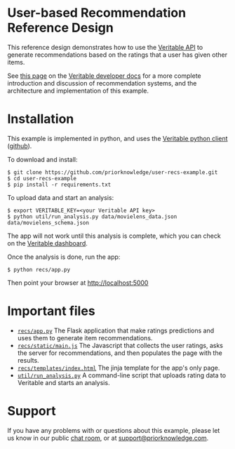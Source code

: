 # User-based Recommendation Reference Design

This reference design demonstrates how to use the [Veritable API](https://dev.priorknowledge.com) to generate recommendations based on the ratings that a user has given other items.

See [this page](https://dev.priorknowledge.com/docs/examples/user_recs) on the [Veritable developer docs](https://dev.priorknowledge.com/docs) for a more complete introduction and discussion of recommendation systems, and the architecture and implementation of this example.

# Installation

This example is implemented in python, and uses the [Veritable python client](https://dev.priorknowledge.com/docs/client/python) ([github](github.com/priorknowledge/veritable-python)).

To download and install:

    $ git clone https://github.com/priorknowledge/user-recs-example.git
    $ cd user-recs-example
    $ pip install -r requirements.txt

To upload data and start an analysis:

    $ export VERITABLE_KEY=<your Veritable API key>
    $ python util/run_analysis.py data/movielens_data.json data/movielens_schema.json

The app will not work until this analysis is complete, which you can check on the [Veritable dashboard](https://dev.priorknowledge.com/dashboard).

Once the analysis is done, run the app:

    $ python recs/app.py

Then point your browser at [http://localhost:5000](http://localhost:5000)

# Important files

- [`recs/app.py`](https://github.com/priorknowledge/user-recs-example/blob/master/recs/app.py) The Flask application that make ratings predictions and uses them to generate item recommendations.
- [`recs/static/main.js`](https://github.com/priorknowledge/user-recs-example/blob/master/recs/static/main.js) The Javascript that collects the user ratings, asks the server for recommendations, and then populates the page with the results.
- [`recs/templates/index.html`](https://github.com/priorknowledge/user-recs-example/blob/master/recs/templates/index.html) The jinja template for the app's only page.
- [`util/run_analysis.py`](https://github.com/priorknowledge/user-recs-example/blob/master/util/run_analysis.py) A command-line script that uploads rating data to Veritable and starts an analysis.

# Support

If you have any problems with or questions about this example, please let us know in our public [chat room](https://dev.priorknowledge.com/campfire), or at support@priorknowledge.com.
